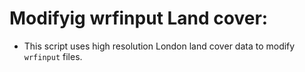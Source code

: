# Modifyig wrfinput Land cover:

- This script uses high resolution London land cover data to modify `wrfinput` files.
